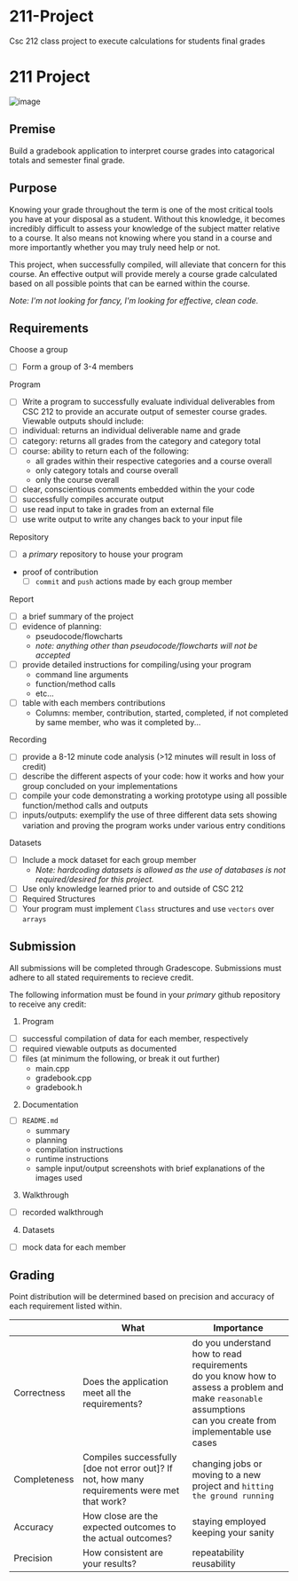 # 211-Project
Csc 212  class project to execute calculations for students final grades
# 211 Project

![image](https://jooinn.com/images/coding-and-programming-computer-science-and-it.jpg)

## Premise

Build a gradebook application to interpret course grades into catagorical totals and semester final grade.

## Purpose

Knowing your grade throughout the term is one of the most critical tools you have at your disposal as a student. Without this knowledge, it becomes incredibly difficult to assess your knowledge of the subject matter relative to a course. It also means not knowing where you stand in a course and more importantly whether you may truly need help or not.

This project, when successfully compiled, will alleviate that concern for this course. An effective output will provide merely a course grade calculated based on all possible points that can be earned within the course.

*Note: I'm not looking for fancy, I'm looking for effective, clean code.*

## Requirements

Choose a group
- [ ] Form a group of 3-4 members

Program
- [ ] Write a program to successfully evaluate individual deliverables from CSC 212 to provide an accurate output of semester course grades. Viewable outputs should include:
- [ ] individual: returns an individual deliverable name and grade
- [ ] category: returns all grades from the category and category total
- [ ] course: ability to return each of the following:
  - all grades within their respective categories and a course overall
  - only category totals and course overall
  - only the course overall
- [ ] clear, conscientious comments embedded within the your code
- [ ] successfully compiles accurate output
- [ ] use read input to take in grades from an external file
- [ ] use write output to write any changes back to your input file

Repository
- [ ] a _primary_ repository to house your program
- proof of contribution
  - [ ] `commit` and `push` actions made by each group member

Report
- [ ] a brief summary of the project
- [ ] evidence of planning:
  - pseudocode/flowcharts
  - *note: anything other than pseudocode/flowcharts will not be accepted*
- [ ] provide detailed instructions for compiling/using your program
  - command line arguments
  - function/method calls
  - etc...
- [ ] table with each members contributions
  - Columns: member, contribution, started, completed, if not completed by same member, who was it completed by...

Recording
- [ ] provide a 8-12 minute code analysis (>12 minutes will result in loss of credit)
- [ ] describe the different aspects of your code: how it works and how your group concluded on your implementations
- [ ] compile your code demonstrating a working prototype using all possible function/method calls and outputs
- [ ] inputs/outputs: exemplify the use of three different data sets showing variation and proving the program works under various entry conditions

Datasets
- [ ] Include a mock dataset for each group member
  - *Note: hardcoding datasets is allowed as the use of databases is not required/desired for this project.*
- [ ] Use only knowledge learned prior to and outside of CSC 212
- [ ] Required Structures
- [ ] Your program must implement `Class` structures and use `vectors` over `arrays`

## Submission

All submissions will be completed through Gradescope. Submissions must adhere to all stated requirements to recieve credit.

The following information must be found in your _primary_ github repository to receive any credit:

1. Program
- [ ] successful compilation of data for each member, respectively
- [ ] required viewable outputs as documented
- [ ] files (at minimum the following, or break it out further)
  - main.cpp
  - gradebook.cpp
  - gradebook.h
2. Documentation
- [ ] `README.md`
  - summary
  - planning
  - compilation instructions
  - runtime instructions
  - sample input/output screenshots with brief explanations of the images used
3. Walkthrough
- [ ] recorded walkthrough
4. Datasets
- [ ] mock data for each member  


## Grading

Point distribution will be determined based on precision and accuracy of each requirement listed within. 

| | What | Importance |
| -- | -- | -- |
| Correctness | Does the application meet all the requirements? | do you understand how to read requirements<br>do you know how to assess a problem and make `reasonable` assumptions<br>can you create from implementable use cases |
| Completeness | Compiles successfully [doe not error out]? If not, how many requirements were met that work? | changing jobs or moving to a new project and `hitting the ground running` |
| Accuracy | How close are the expected outcomes to the actual outcomes? | staying employed<br>keeping your sanity |
| Precision | How consistent are your results? | repeatability<br>reusability |


[^1]: Informational links how to use github: [Git and GitHub for Beginners: What is Git?](https://youtu.be/fJtyf62yAb8) & [Git and GitHub for Beginners: GitHub basics, and how to use GitHub Desktop](https://youtu.be/GqNAD4XoZ6k)
